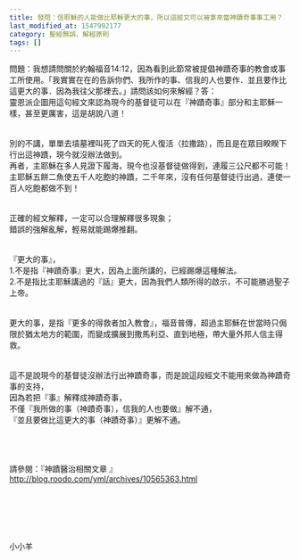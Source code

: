 ```yaml
---
title: 發問：信耶穌的人能做比耶穌更大的事，所以這經文可以被拿來當神蹟奇事事工用？
last_modified_at: 1547992177
category: 聖經無誤、解經原則
tags: []
---
```


問題：我想請問關於約翰福音14:12，因為看到此節常被提倡神蹟奇事的教會或事工所使用。「我實實在在的告訴你們、我所作的事、信我的人也要作．並且要作比這更大的事．因為我往父那裡去。」請問該如何來解經？<!--more-->答：<br>靈恩派企圖用這句經文來認為現今的基督徒可以在『神蹟奇事』部分和主耶穌一樣，甚至更厲害，這是胡說八道！<br><br> <br>別的不講，單單去墳墓裡叫死了四天的死人復活（拉撒路），而且是在眾目睽睽下行出這神蹟，現今就沒辦法做到。<br>再者，主耶穌在多人見證下履海，現今也沒基督徒做得到，連履三公尺都不可能！<br>主耶穌五餅二魚使五千人吃飽的神蹟，二千年來，沒有任何基督徒行出過，連使一百人吃飽都做不到！<br><br> <br>正確的經文解釋，一定可以合理解釋很多現象；<br>錯誤的強解亂解，輕易就能踢爆推翻。<br><br> <br>『更大的事』，<br>1.不是指『神蹟奇事』更大，因為上面所講的，已經踢爆這種解法。<br>2.不是指比主耶穌講過的『話』更大，因為我們人類所得的啟示，不可能勝過聖子上帝。<br><br> <br>更大的事，是指『更多的得救者加入教會』，福音普傳，超過主耶穌在世當時只侷限於猶太地方的範圍，而變成擴展到撒馬利亞、直到地極，帶大量外邦人信主得救。<br><br> <br>這不是說現今的基督徒沒辦法行出神蹟奇事，而是說這段經文不能用來做為神蹟奇事的支持，<br>因為若把『事』解釋成神蹟奇事，<br>不僅『我所做的事（神蹟奇事），信我的人也要做』解不通，<br>『並且要做比這更大的事（神蹟奇事）』更解不通。<br> <br> <br><br><br>請參閱：『神蹟醫治相關文章 』<br>http://blog.roodo.com/yml/archives/10565363.html<br> <br><br><br><br><br><br>小小羊<br><br><br><br><br><br>
